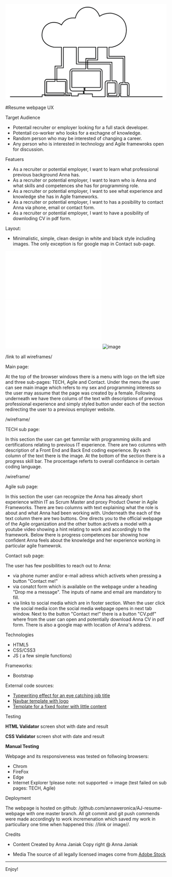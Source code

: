 ![image](/assets/images/backend-image-md.png)

#Resume webpage
UX

Target Audience
- Potentail recruiter or employer looking for a full stack developer.
- Potentail co-worker who looks for a exchagne of knowledge.
- Random person who may be interested of changing a career.
- Any person who is interested in technology and Agile framewroks open for discussion.

Featuers 

- As a recruiter or potential employer, I want to learn what professional previous background Anna has.
- As a recruiter or potential employer, I want to learn who is Anna and what skills and competences she has for programming role.
- As a recruiter or potential employer, I want to see what experience and knowledge she has in Agile frameworks.
- As a recruiter or potential employer, I want to has a posibility to contact Anna via phone, email or contact form.
- As a recruiter or potential employer, I want to have a posibility of downloding CV in pdf form.

Layout:
- Minimalistic, simple, clean design in  white and black style including images. The only exception is for google map in Contact sub-page.

![image](/assets/wireframes/Desktop.pdf)
![image](/assets/wireframesiPod.pdf)
![image](/assets/wireframes/Mobile)

/link to all wireframes/

Main page:

At the top of the browser windows there is a menu with logo on the left size and three sub-pages: TECH, Agile and Contact.
Under the menu the user can see main image which refers to my sex and programming interests so the user may assume that the page was created by a female. 
Following underneath we have there colums of the text with descriptions of previous professional experience and simply styled button under each of the section redirecting the user to a previous employer website.

/wireframe/

TECH sub page:

In this section the user can get fammilar with programming skills and certifications relating to previous IT experience.
There are two columns with description of a Front End and Back End coding experience. By each column of the text there is the image.
At the bottom of the section there is a progress skill bar. The procentage referts to overall confidance in certain coding language.

/wireframe/

Agile sub page:

In this section the user can recognize the Anna has already short experience within IT as Scrum Master and proxy Product Owner in Agile Frameworks.
There are two columns with text explaining what the role is about and what Anna had been working with. Underneath the each of the text column there are two buttons. One directs you to the official webpage of the Agile organization and the other button activets a model with a youtube video showing a hint relating to work and accordingly to the framework.
Below there is progress competences bar showing how confident Anna feels about the knowledge and her experience working in particular agile framewrok.

Contact sub page:

The user has few posibilities to reach out to Anna:
- via phone numer and/or e-mail adress which activets when pressing a button "Contact me!"
- via conatct form which is available on the webpage under a heading "Drop me a message". The inputs of name and email are mandatory to fill.
- via links to social media which are in footer section. When the user click the social media icon the social media webpage opens in next tab window.
Next to the button "Contact me!" there is a button "CV.pdf" where from the user can open and potentially download Anna CV in pdf form. 
There is also a google map with location of Anna's address.

Technologies

- HTML5
- CSS/CSS3
- JS ( a few simple functions)

Frameworks:
- Bootstrap

External code sources:

- [Typewriting effect for an eye catching job title](https://css-tricks.com/snippets/css/typewriter-effect/ "Typewrter effect")
- [Navbar template with logo](https://startbootstrap.com/snippets/navbar-logo/ "Nvabar with logo")
- [Template for a fixed footer with little content](https://stackoverflow.com/questions/16679146/force-footer-on-bottom-on-pages-with-little-content/16679198#16679198 "Fixed footer")


Testing

**HTML Validator**
screen shot with date and result

**CSS Validator**
screen shot with date and result

**Manual Testing**

Webpage and its responsiveness was tested on follwoing browsers:
- Chrom
- FireFox
- Edge
- Internet Explorer !please note: not supported -> image
  (test failed on sub pages: TECH, Agile)


Deployment

The webpage is hosted on github: /github.com/annaweronica/AJ-resume-webpage with one master branch.
All git commit and git push commends were made accordingly to work incremenation which saved my work in particullary one time when happened this: //link or image//.

Credits

- Content
Created by Anna Janiak
Copy right @ Anna Janiak

- Media
The source of all legally licensed images come from [Adobe Stock](https://stock.adobe.com/ie/)

--------

Enjoy!